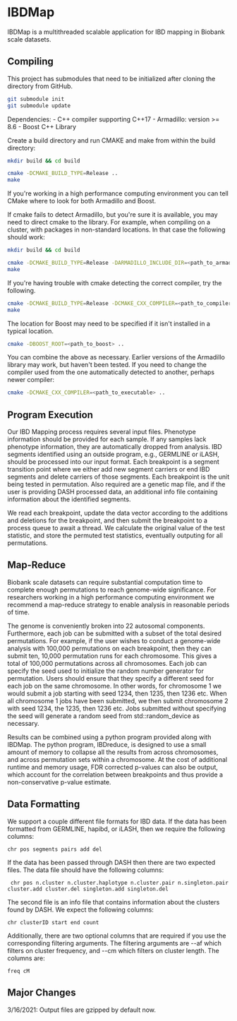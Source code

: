 # IBDMap

IBDMap is a multithreaded scalable application for IBD mapping in Biobank
scale datasets.

## Compiling

This project has submodules that need to be initialized after cloning the directory from GitHub. 

```bash
git submodule init
git submodule update
```

Dependencies:
    - C++ compiler supporting C++17
    - Armadillo: version >= 8.6
    - Boost C++ Library
    
Create a build directory and run CMAKE and make from within the build directory:

```bash
mkdir build && cd build

cmake -DCMAKE_BUILD_TYPE=Release ..
make
```

If you're working in a high performance computing environment you can tell CMake where to look for both Armadillo and
Boost.

If cmake fails to detect Armadillo, but you're sure it is available, you may need to direct cmake to the library. For
example, when compiling on a cluster, with packages in non-standard locations. In that case the following should work:

```bash
mkdir build && cd build

cmake -DCMAKE_BUILD_TYPE=Release -DARMADILLO_INCLUDE_DIR=<path_to_armadillo>/include/ -DARMADILLO_LIBRARY=<path_to_armadillo>/lib64/libarmadillo.so
make
```

If you're having trouble with cmake detecting the correct compiler, try the following.

```bash
cmake -DCMAKE_BUILD_TYPE=Release -DCMAKE_CXX_COMPILER=<path_to_compiler> ..
make

```

The location for Boost may need to be specified if it isn't installed in a typical location.

```bash
cmake -DBOOST_ROOT=<path_to_boost> ..
```

You can combine the above as necessary. Earlier versions of the Armadillo library may work, but haven't been tested. If
you need to change the compiler used from the one automatically detected to another, perhaps newer compiler:

```bash
cmake -DCMAKE_CXX_COMPILER=<path_to_executable> ..
```

## Program Execution

Our IBD Mapping process requires several input files. Phenotype information should be provided for each sample. If any
samples lack phenotype information, they are automatically dropped from analysis. IBD segments identified using
an outside program, e.g., GERMLINE or iLASH, should be processed into our input format. Each breakpoint is a segment
transition point where we either add new segment carriers or end IBD segments and delete carriers of those segments.
Each breakpoint is the unit being tested in permutation. Also required are a genetic map file, and if the user is
providing DASH processed data, an additional info file containing information about the identified segments.

We read each breakpoint, update the data vector according to the additions and deletions for the breakpoint, and then
submit the breakpoint to a process queue to await a thread. We calculate the original value of the test statistic, and
store the permuted test statistics, eventually outputing for all permutations.

## Map-Reduce

Biobank scale datasets can require substantial computation time to complete enough permutations to reach genome-wide
significance. For researchers working in a high performance computing environment we recommend a map-reduce strategy to
enable analysis in reasonable periods of time.

The genome is conveniently broken into 22 autosomal components. Furthermore, each job can be submitted with a subset of
the total desired permutations. For example, if the user wishes to conduct a genome-wide analysis with 100,000
permutations on each breakpoint, then they can submit ten, 10,000 permutation runs for each chromosome. This gives a
total of 100,000 permutations across all chromosomes. Each job can specify the seed used to initialize the random number
generator for permutation. Users should ensure that they specify a different seed for each job on the same chromosome.
In other words, for chromosome 1 we would submit a job starting with seed 1234, then 1235, then 1236 etc. When all
chromosome 1 jobs have been submitted, we then submit chromosome 2 with seed 1234, the 1235, then 1236 etc. Jobs
submitted without specifying the seed will generate a random seed from std::random_device as necessary.

Results can be combined using a python program provided along with IBDMap. The python program, IBDreduce, is designed to
use a small amount of memory to collapse all the results from across chromosomes, and across permutation sets within a
chromosome. At the cost of additional runtime and memory usage, FDR corrected p-values can also be output, which account
for the correlation between breakpoints and thus provide a non-conservative p-value estimate.

## Data Formatting

We support a couple different file formats for IBD data. If the data has been formatted from GERMLINE, hapibd, or iLASH,
then we require the following columns:

```tsv
chr pos segments pairs add del
```

If the data has been passed through DASH then there are two expected files. The data file should have the following
columns:

```tsv
 chr pos n.cluster n.cluster.haplotype n.cluster.pair n.singleton.pair cluster.add cluster.del singleton.add singleton.del
```

The second file is an info file that contains information about the clusters found by DASH. We expect the following
columns:

```tsv
chr clusterID start end count
```

Additionally, there are two optional columns that are required if you use the corresponding filtering arguments. The
filtering arguments are --af which filters on cluster frequency, and --cm which filters on cluster length. The columns
are:

```tsv
freq cM
```

## Major Changes

3/16/2021: Output files are gzipped by default now.